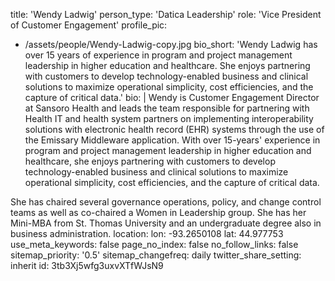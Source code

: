 title: 'Wendy Ladwig'
person_type: 'Datica Leadership'
role: 'Vice President of Customer Engagement'
profile_pic:
  - /assets/people/Wendy-Ladwig-copy.jpg
bio_short: 'Wendy Ladwig has over 15 years of experience in program and project management leadership in higher education and healthcare. She enjoys partnering with customers to develop technology-enabled business and clinical solutions to maximize operational simplicity, cost efficiencies, and the capture of critical data.'
bio: |
  Wendy is Customer Engagement Director at Sansoro Health and leads the team responsible for partnering with Health IT and  health system partners on implementing interoperability solutions with electronic health record (EHR) systems through the use of the Emissary Middleware application.  With over 15-years' experience in program and project management leadership in higher education and healthcare, she enjoys partnering with customers to develop technology-enabled business and clinical solutions to maximize operational simplicity, cost efficiencies, and the capture of critical data.
  
  She has chaired several governance operations, policy, and change control teams as well as co-chaired a Women in Leadership group. She has her Mini-MBA from St. Thomas University and an undergraduate degree also in business administration.
location:
  lon: -93.2650108
  lat: 44.977753
use_meta_keywords: false
page_no_index: false
no_follow_links: false
sitemap_priority: '0.5'
sitemap_changefreq: daily
twitter_share_setting: inherit
id: 3tb3Xj5wfg3uxvXTfWJsN9
